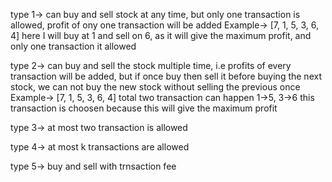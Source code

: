 type 1->  can buy and sell stock at any time, but only one transaction is allowed, profit of ony one transaction will be added
Example-> [7, 1, 5, 3, 6, 4]
here I will buy at 1 and sell on 6, as it will give the maximum profit, and only one transaction it allowed

type 2-> can buy and sell the stock multiple time, i.e profits of every transaction will be added, but if once buy then sell it before buying the next stock, we can not buy the new stock without selling the previous once
Example-> [7, 1, 5, 3, 6, 4]
total two transaction can happen 1->5, 3->6 this transaction is choosen because this will give the maximum profit

type 3-> at most two transaction is allowed

type 4-> at most k transactions are allowed

type 5-> buy and sell with trnsaction fee